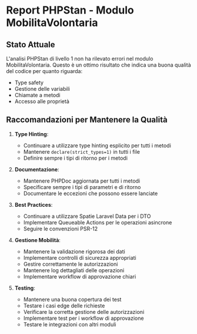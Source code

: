 # Report PHPStan - Modulo MobilitaVolontaria

## Stato Attuale

L'analisi PHPStan di livello 1 non ha rilevato errori nel modulo MobilitaVolontaria. Questo è un ottimo risultato che indica una buona qualità del codice per quanto riguarda:
- Type safety
- Gestione delle variabili
- Chiamate a metodi
- Accesso alle proprietà

## Raccomandazioni per Mantenere la Qualità

1. **Type Hinting**:
   - Continuare a utilizzare type hinting esplicito per tutti i metodi
   - Mantenere `declare(strict_types=1)` in tutti i file
   - Definire sempre i tipi di ritorno per i metodi

2. **Documentazione**:
   - Mantenere PHPDoc aggiornata per tutti i metodi
   - Specificare sempre i tipi di parametri e di ritorno
   - Documentare le eccezioni che possono essere lanciate

3. **Best Practices**:
   - Continuare a utilizzare Spatie Laravel Data per i DTO
   - Implementare Queueable Actions per le operazioni asincrone
   - Seguire le convenzioni PSR-12

4. **Gestione Mobilità**:
   - Mantenere la validazione rigorosa dei dati
   - Implementare controlli di sicurezza appropriati
   - Gestire correttamente le autorizzazioni
   - Mantenere log dettagliati delle operazioni
   - Implementare workflow di approvazione chiari

5. **Testing**:
   - Mantenere una buona copertura dei test
   - Testare i casi edge delle richieste
   - Verificare la corretta gestione delle autorizzazioni
   - Implementare test per i workflow di approvazione
   - Testare le integrazioni con altri moduli 